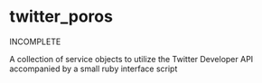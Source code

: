 # twitter_poros
INCOMPLETE 

A collection of service objects to utilize the Twitter Developer API accompanied by a small ruby interface script
